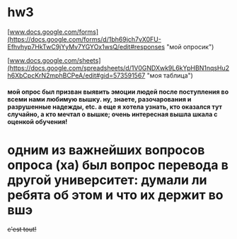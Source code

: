 # hw3

[www.docs.google.com/forms](https://docs.google.com/forms/d/1bh69jch7vX0FU-Efhvhyp7HkTwC9jYyMv7YGYOx1wsQ/edit#responses "мой опросик")

[www.docs.google.com/sheets](https://docs.google.com/spreadsheets/d/1V0GNDXwk9L6kYpHBN1nqsHu2h6XbCpcKrN2mphBCPeA/edit#gid=573591567 "моя таблица")

#### мой опрос был призван выявить эмоции людей после поступления во всеми нами любимую вышку. ну, знаете, разочарования и разрушенные надежды, etc. а еще я хотела узнать, кто оказался тут случайно, а кто мечтал о вышке; очень интересная вышла шкала с оценкой обучения!

# одним из важнейших вопросов опроса (ха) был вопрос перевода в другой университет: думали ли ребята об этом и что их держит во вшэ

~~c'est tout!~~
